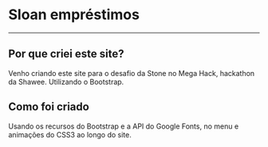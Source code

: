 <h1> Sloan empréstimos </h1>
<hr>
<h2> Por que criei este site? </h2>
Venho criando este site para o desafio da Stone no Mega Hack, hackathon da Shawee. Utilizando o Bootstrap.
<h2> Como foi criado </h2>
Usando os recursos do Bootstrap e a API do Google Fonts, no menu e animações do CSS3 ao longo do site.
